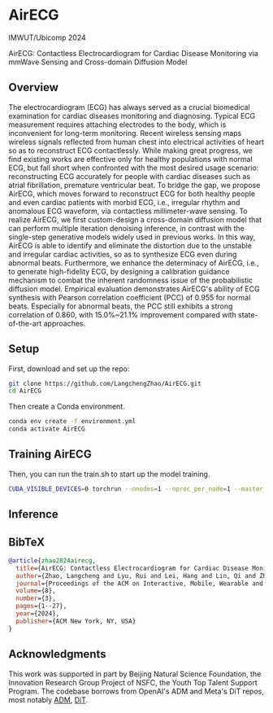 # AirECG
IMWUT/Ubicomp 2024

AirECG: Contactless Electrocardiogram for Cardiac Disease Monitoring via mmWave Sensing and Cross-domain Diffusion Model

## Overview
The electrocardiogram (ECG) has always served as a crucial biomedical examination for cardiac diseases monitoring and diagnosing. Typical ECG measurement requires attaching electrodes to the body, which is inconvenient for long-term monitoring. Recent wireless sensing maps wireless signals reflected from human chest into electrical activities of heart so as to reconstruct ECG contactlessly. While making great progress, we find existing works are effective only for healthy populations with normal ECG, but fall short when confronted with the most desired usage scenario: reconstructing ECG accurately for people with cardiac diseases such as atrial fibrillation, premature ventricular beat. To bridge the gap, we propose AirECG, which moves forward to reconstruct ECG for both healthy people and even cardiac patients  with morbid ECG, i.e., irregular rhythm and anomalous ECG waveform, via contactless millimeter-wave sensing. To realize AirECG, we first custom-design a cross-domain diffusion model that can perform multiple iteration denoising inference, in contrast with the single-step generative models widely used in previous works. In this way, AirECG is able to identify and eliminate the distortion due to the unstable and irregular cardiac activities, 
so as to synthesize ECG even during abnormal beats. Furthermore, we enhance the determinacy of AirECG, i.e., to generate high-fidelity ECG, by designing a calibration guidance mechanism to combat the inherent randomness issue 
of the probabilistic diffusion model. Empirical evaluation demonstrates AirECG's ability of ECG synthesis with Pearson correlation coefficient (PCC) of 0.955 for normal beats. Especially for abnormal beats, the PCC still exhibits a strong correlation of 0.860, with 15.0\%~21.1\% improvement compared with state-of-the-art approaches.


## Setup

First, download and set up the repo:

```bash
git clone https://github.com/LangchengZhao/AirECG.git
cd AirECG
```

Then create a Conda environment. 

```bash
conda env create -f environment.yml
conda activate AirECG
```

## Training AirECG


Then, you can run the train.sh to start up the model training. 
```bash
CUDA_VISIBLE_DEVICES=0 torchrun --nnodes=1 --nproc_per_node=1 --master_port='29500' train.py --global-batch-size 96
```

## Inference


## BibTeX

```bibtex
@article{zhao2024airecg,
  title={AirECG: Contactless Electrocardiogram for Cardiac Disease Monitoring via mmWave Sensing and Cross-domain Diffusion Model},
  author={Zhao, Langcheng and Lyu, Rui and Lei, Hang and Lin, Qi and Zhou, Anfu and Ma, Huadong and Wang, Jingjia and Meng, Xiangbin and Shao, Chunli and Tang, Yida and others},
  journal={Proceedings of the ACM on Interactive, Mobile, Wearable and Ubiquitous Technologies},
  volume={8},
  number={3},
  pages={1--27},
  year={2024},
  publisher={ACM New York, NY, USA}
}
```

## Acknowledgments
This work was supported in part by Beijing Natural Science Foundation, the Innovation Research Group Project of NSFC, the Youth Top Talent Support Program.
The codebase borrows from OpenAI's ADM and Meta's DiT repos, most notably [ADM](https://github.com/openai/guided-diffusion), [DiT](https://github.com/facebookresearch/DiT).